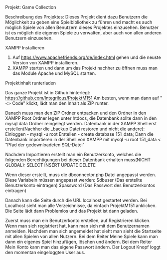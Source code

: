 Projekt: Game Collection

Beschreibung des Projektes:
Dieses Projekt dient dazu Benutzern die Möglichkeit zu geben eine Spielbibliothek zu führen und macht es auch möglich Spiele von allen Benutzern dieses Projektes einzusehen. Benutzer ist es möglich die eigenen Spiele zu verwalten, aber auch von allen anderen Benutzern einzusehen.
 

XAMPP Installieren

1.	Auf https://www.apachefriends.org/de/index.html gehen und die neuste Version von XAMPP installieren.
2.	XAMPP starten und dann um das Projekt nachher zu öffnen muss man das Module Apache und MySQL starten.
 

Projektinhalt runterladen

Das ganze Projekt ist in Github hinterlegt:
https://github.com/Integrilous/ProjektM151
Am besten, wenn man dann auf "<> Code" klickt, lädt man den Inhalt als ZIP runter.

Danach muss man den ZIP Ordner entpacken und den Ordner in den XAMPP Root Ordner legen unter htdocs, die Datenbank sollte dann in den mysql data Ordner reingelegt werden.
Datenbank in der XAMPP Shell erst erstellen(Nachher die _backup Datei restoren und nicht die andere):
Einloggen - mysql -u root
Erstellen - create database 151_data;
Dann die Datenbank importieren in der Shell von XAMPP mit mysql -u root 151_data < "Pfad der gedownloadeten SQL-Datei"


Nachdem Importieren erstellt man ein Benutzerkonto, welches die folgenden Berechtigungen bei dieser Datenbank erhalten muss(NICHT GLOBAL):
SELECT
INSERT
UPDATE
DELETE

Wenn dieser erstellt, muss die dbconnector.php Datei angepasst werden.
Diese Variabeln müssen angepasst werden:
$dbuser (Das erstellte Benutzerkonto eintragen)
$password (Das Passwort des Benutzerkontos eintragen)

Danach kann die Seite durch die URL localhost gestartet werden.
Bei Localhost sieht man alle Verzeichnisse, da einfach ProjektM151 anklicken.
Die Seite lädt dann Problemlos und das Projekt ist dann geladen.

Zuerst muss man ein Benutzerkonto erstellen, auf Registrieren klicken.
Wenn man sich registriert hat, kann man sich mit dem Benutzernamen anmelden.
Nachdem man sich angemeldet hat sieht man sieht die Startseite mit allen Spielen von allen Nutzern.
Bei dem Reiter Meine Spiele kann man dann ein eigenes Spiel hinzufügen, löschen und ändern.
Bei dem Reiter Mein Konto kann man das eigene Passwort ändern.
Der Logout Knopf loggt den momentan eingeloggten User aus.






